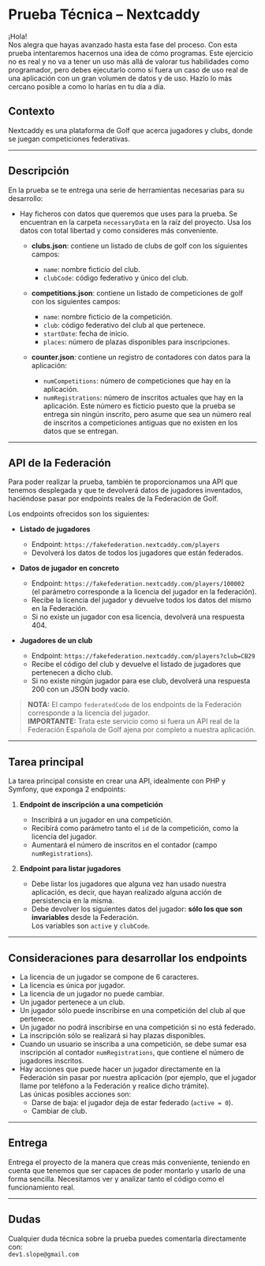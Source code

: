 # Prueba Técnica – Nextcaddy

¡Hola!  
Nos alegra que hayas avanzado hasta esta fase del proceso. Con esta prueba intentaremos hacernos una idea de cómo programas. Este ejercicio no es real y no va a tener un uso más allá de valorar tus habilidades como programador, pero debes ejecutarlo como si fuera un caso de uso real de una aplicación con un gran volumen de datos y de uso. Hazlo lo más cercano posible a como lo harías en tu día a día.

## Contexto

Nextcaddy es una plataforma de Golf que acerca jugadores y clubs, donde se juegan competiciones federativas.

---

## Descripción

En la prueba se te entrega una serie de herramientas necesarias para su desarrollo:

- Hay ficheros con datos que queremos que uses para la prueba. Se encuentran en la carpeta `necessaryData` en la raíz del proyecto. Usa los datos con total libertad y como consideres más conveniente.

    - **clubs.json**: contiene un listado de clubs de golf con los siguientes campos:
        - `name`: nombre ficticio del club.
        - `clubCode`: código federativo y único del club.

    - **competitions.json**: contiene un listado de competiciones de golf con los siguientes campos:
        - `name`: nombre ficticio de la competición.
        - `club`: código federativo del club al que pertenece.
        - `startDate`: fecha de inicio.
        - `places`: número de plazas disponibles para inscripciones.

    - **counter.json**: contiene un registro de contadores con datos para la aplicación:
        - `numCompetitions`: número de competiciones que hay en la aplicación.
        - `numRegistrations`: número de inscritos actuales que hay en la aplicación. Este número es ficticio puesto que la prueba se entrega sin ningún inscrito, pero asume que sea un número real de inscritos a competiciones antiguas que no existen en los datos que se entregan.

---

## API de la Federación

Para poder realizar la prueba, también te proporcionamos una API que tenemos desplegada y que te devolverá datos de jugadores inventados, haciéndose pasar por endpoints reales de la Federación de Golf.

Los endpoints ofrecidos son los siguientes:

- **Listado de jugadores**
    - Endpoint: `https://fakefederation.nextcaddy.com/players`
    - Devolverá los datos de todos los jugadores que están federados.

- **Datos de jugador en concreto**
    - Endpoint: `https://fakefederation.nextcaddy.com/players/100002`  
      (el parámetro corresponde a la licencia del jugador en la federación).
    - Recibe la licencia del jugador y devuelve todos los datos del mismo en la Federación.
    - Si no existe un jugador con esa licencia, devolverá una respuesta 404.

- **Jugadores de un club**
    - Endpoint: `https://fakefederation.nextcaddy.com/players?club=CB29`
    - Recibe el código del club y devuelve el listado de jugadores que pertenecen a dicho club.
    - Si no existe ningún jugador para ese club, devolverá una respuesta 200 con un JSON body vacío.

> **NOTA:** El campo `federatedCode` de los endpoints de la Federación corresponde a la licencia del jugador.  
> **IMPORTANTE:** Trata este servicio como si fuera un API real de la Federación Española de Golf ajena por completo a nuestra aplicación.

---

## Tarea principal

La tarea principal consiste en crear una API, idealmente con PHP y Symfony, que exponga 2 endpoints:

1. **Endpoint de inscripción a una competición**
    - Inscribirá a un jugador en una competición.
    - Recibirá como parámetro tanto el `id` de la competición, como la licencia del jugador.
    - Aumentará el número de inscritos en el contador (campo `numRegistrations`).

2. **Endpoint para listar jugadores**
    - Debe listar los jugadores que alguna vez han usado nuestra aplicación, es decir, que hayan realizado alguna acción de persistencia en la misma.
    - Debe devolver los siguientes datos del jugador: **sólo los que son invariables** desde la Federación.  
      Los variables son `active` y `clubCode`.

---

## Consideraciones para desarrollar los endpoints

- La licencia de un jugador se compone de 6 caracteres.
- La licencia es única por jugador.
- La licencia de un jugador no puede cambiar.
- Un jugador pertenece a un club.
- Un jugador sólo puede inscribirse en una competición del club al que pertenece.
- Un jugador no podrá inscribirse en una competición si no está federado.
- La inscripción sólo se realizará si hay plazas disponibles.
- Cuando un usuario se inscriba a una competición, se debe sumar esa inscripción al contador `numRegistrations`, que contiene el número de jugadores inscritos.
- Hay acciones que puede hacer un jugador directamente en la Federación sin pasar por nuestra aplicación (por ejemplo, que el jugador llame por teléfono a la Federación y realice dicho trámite).  
  Las únicas posibles acciones son:
    - Darse de baja: el jugador deja de estar federado (`active = 0`).
    - Cambiar de club.

---

## Entrega

Entrega el proyecto de la manera que creas más conveniente, teniendo en cuenta que tenemos que ser capaces de poder montarlo y usarlo de una forma sencilla. Necesitamos ver y analizar tanto el código como el funcionamiento real.

---

## Dudas

Cualquier duda técnica sobre la prueba puedes comentarla directamente con:  
`dev1.slope@gmail.com`
